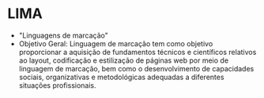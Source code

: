 # LIMA
- "Linguagens de marcação"
- Objetivo Geral: Linguagem de marcação tem como objetivo proporcionar a aquisição de fundamentos técnicos e científicos relativos ao layout, codificação e estilização de páginas web por meio de linguagem de marcação, bem como o desenvolvimento de capacidades sociais, organizativas e metodológicas adequadas a diferentes situações profissionais.
